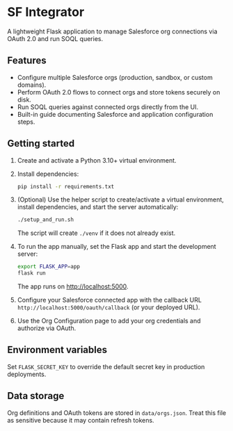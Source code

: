 # SF Integrator

A lightweight Flask application to manage Salesforce org connections via OAuth 2.0 and run SOQL queries.

## Features

- Configure multiple Salesforce orgs (production, sandbox, or custom domains).
- Perform OAuth 2.0 flows to connect orgs and store tokens securely on disk.
- Run SOQL queries against connected orgs directly from the UI.
- Built-in guide documenting Salesforce and application configuration steps.

## Getting started

1. Create and activate a Python 3.10+ virtual environment.
2. Install dependencies:

   ```bash
   pip install -r requirements.txt
   ```

3. (Optional) Use the helper script to create/activate a virtual environment,
   install dependencies, and start the server automatically:

   ```bash
   ./setup_and_run.sh
   ```

   The script will create `./venv` if it does not already exist.

4. To run the app manually, set the Flask app and start the development server:

   ```bash
   export FLASK_APP=app
   flask run
   ```

   The app runs on <http://localhost:5000>.

4. Configure your Salesforce connected app with the callback URL `http://localhost:5000/oauth/callback` (or your deployed URL).
5. Use the Org Configuration page to add your org credentials and authorize via OAuth.

## Environment variables

Set `FLASK_SECRET_KEY` to override the default secret key in production deployments.

## Data storage

Org definitions and OAuth tokens are stored in `data/orgs.json`. Treat this file as sensitive because it may contain refresh tokens.
